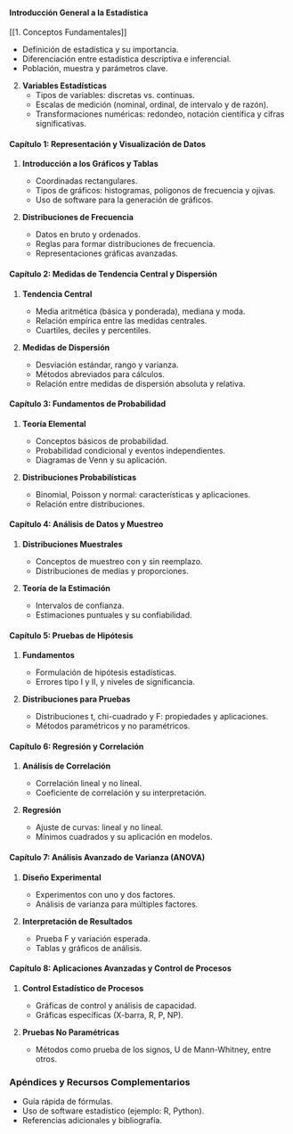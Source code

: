#### **Introducción General a la Estadística**  
[[1. Conceptos Fundamentales]]
   - Definición de estadística y su importancia.  
   - Diferenciación entre estadística descriptiva e inferencial.  
   - Población, muestra y parámetros clave.  

2. **Variables Estadísticas**  
   - Tipos de variables: discretas vs. continuas.  
   - Escalas de medición (nominal, ordinal, de intervalo y de razón).  
   - Transformaciones numéricas: redondeo, notación científica y cifras significativas.  

#### **Capítulo 1: Representación y Visualización de Datos**  
1. **Introducción a los Gráficos y Tablas**  
   - Coordinadas rectangulares.  
   - Tipos de gráficos: histogramas, polígonos de frecuencia y ojivas.  
   - Uso de software para la generación de gráficos.  

2. **Distribuciones de Frecuencia**  
   - Datos en bruto y ordenados.  
   - Reglas para formar distribuciones de frecuencia.  
   - Representaciones gráficas avanzadas.  

#### **Capítulo 2: Medidas de Tendencia Central y Dispersión**  
1. **Tendencia Central**  
   - Media aritmética (básica y ponderada), mediana y moda.  
   - Relación empírica entre las medidas centrales.  
   - Cuartiles, deciles y percentiles.  

2. **Medidas de Dispersión**  
   - Desviación estándar, rango y varianza.  
   - Métodos abreviados para cálculos.  
   - Relación entre medidas de dispersión absoluta y relativa.  

#### **Capítulo 3: Fundamentos de Probabilidad**  
1. **Teoría Elemental**  
   - Conceptos básicos de probabilidad.  
   - Probabilidad condicional y eventos independientes.  
   - Diagramas de Venn y su aplicación.  

2. **Distribuciones Probabilísticas**  
   - Binomial, Poisson y normal: características y aplicaciones.  
   - Relación entre distribuciones.  

#### **Capítulo 4: Análisis de Datos y Muestreo**  
1. **Distribuciones Muestrales**  
   - Conceptos de muestreo con y sin reemplazo.  
   - Distribuciones de medias y proporciones.  

2. **Teoría de la Estimación**  
   - Intervalos de confianza.  
   - Estimaciones puntuales y su confiabilidad.  

#### **Capítulo 5: Pruebas de Hipótesis**  
1. **Fundamentos**  
   - Formulación de hipótesis estadísticas.  
   - Errores tipo I y II, y niveles de significancia.  

2. **Distribuciones para Pruebas**  
   - Distribuciones t, chi-cuadrado y F: propiedades y aplicaciones.  
   - Métodos paramétricos y no paramétricos.  

#### **Capítulo 6: Regresión y Correlación**  
1. **Análisis de Correlación**  
   - Correlación lineal y no lineal.  
   - Coeficiente de correlación y su interpretación.  

2. **Regresión**  
   - Ajuste de curvas: lineal y no lineal.  
   - Mínimos cuadrados y su aplicación en modelos.  

#### **Capítulo 7: Análisis Avanzado de Varianza (ANOVA)**  
1. **Diseño Experimental**  
   - Experimentos con uno y dos factores.  
   - Análisis de varianza para múltiples factores.  

2. **Interpretación de Resultados**  
   - Prueba F y variación esperada.  
   - Tablas y gráficos de análisis.  

#### **Capítulo 8: Aplicaciones Avanzadas y Control de Procesos**  
1. **Control Estadístico de Procesos**  
   - Gráficas de control y análisis de capacidad.  
   - Gráficas específicas (X-barra, R, P, NP).  

2. **Pruebas No Paramétricas**  
   - Métodos como prueba de los signos, U de Mann-Whitney, entre otros.  

### **Apéndices y Recursos Complementarios**  
- Guía rápida de fórmulas.  
- Uso de software estadístico (ejemplo: R, Python).  
- Referencias adicionales y bibliografía.  